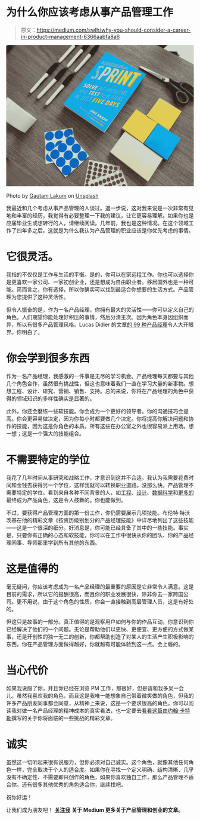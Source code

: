 # 为什么你应该考虑从事产品管理工作

> 原文：<https://medium.com/swlh/why-you-should-consider-a-career-in-product-management-6366aabfa8a6>

![](img/328dc1628ce4537e68966770c805004e.png)

Photo by [Gautam Lakum](https://unsplash.com/@gautamlakum?utm_source=medium&utm_medium=referral) on [Unsplash](https://unsplash.com?utm_source=medium&utm_medium=referral)

我最近和几个考虑从事产品管理的人谈过。退一步说，这对我来说是一次非常有见地和丰富的经历，我觉得有必要整理一下我的建议，让它更容易理解。如果你也是应届毕业生或想转行的人，请继续阅读。几年前，我也是这种情况。在这个领域工作了四年多之后，这就是为什么我认为产品管理的职业应该是你优先考虑的事情。

# 它很灵活。

我指的不仅仅是工作与生活的平衡。是的，你可以在家远程工作。你也可以选择你是更喜欢一家公司、一家初创企业，还是想成为自由职业者。移居国外也是一种可能。简而言之，你有选择，所以你确实可以找到最适合你想要的生活方式。产品管理为您提供了这种灵活性。

但令人振奋的是，作为一名产品经理，你拥有最大的灵活性——你可以定义自己的角色。人们期望你能处理好积压的事情，然后分清主次。因为角色本身因组织而异，所以有很多产品管理风格。Lucas Didier 的文章[的 99 种产品经理](/mozza-io/the-99-types-of-product-managers-3b6dabe92a25)令人大开眼界。你明白了。

# 你会学到很多东西

作为一名产品经理，我感激的一件事是无尽的学习机会。产品经理每天都要与其他几个角色合作，虽然很有挑战性，但这也意味着我们一直在学习大量的新事物。想想工程、设计、研究、营销、销售、支持。总的来说，你将在产品经理的角色中获得的领域知识的多样性确实是显著的。

此外，你还会磨练一些软技能。你会成为一个更好的领导者。你的沟通技巧会提高。你会更容易做决定，因为你每小时都要做几个决定。你将提高你解决问题和协作的技能，因为这是你角色的本质。所有这些在办公室之外也很容易派上用场。想一想；这是一个强大的技能组合。

# 不需要特定的学位

我花了几年时间从事研究和战略工作，才意识到这并不合适。我认为我需要花费时间和金钱去获得另一个学位，这样我就可以转换职业道路。没那么快。产品管理不需要特定的学位。看到来自各种不同背景的人，如[工程](https://blog.usejournal.com/software-engineer-to-product-manager-5d1eddaa3678)、[设计](/pathtoproduct/from-designer-to-product-manager-1fcb1acdea7e)、[数据科学](/pmlesson/analyst-to-product-manager-emma-yee-senior-data-pm-goodrx-d0b2ed6f27b7)和[更多的](https://uxdesign.cc/from-subway-sandwich-artist-to-facebook-product-manager-e425aae34f4e)最终成为产品角色，这是令人鼓舞的。你也能做到。

不过，要获得产品管理方面的第一份工作，你仍需要展示几项技能。布伦特·特沃茨基在他的精彩文章《按资历级别划分的产品经理技能》中详尽地列出了这些技能——这是一个很深的细分。好消息是，你可能已经具备了其中的一些技能。事实是，只要你有正确的心态和软技能，你可以在工作中很快从你的团队、你的产品经理同事、导师那里学到所有其他的东西。

# 这是值得的

毫无疑问，你应该考虑成为一名产品经理的最重要的原因是它非常令人满意。这是目前的需求，所以它的报酬很高，而且你的职业发展很快，除非你去一家跨国公司。更不用说，由于这个角色的性质，你会一直接触到高层管理人员，这是有好处的。

但这只是故事的一部分。真正值得的是观察用户如何与你的作品互动，你意识到你已经解决了他们的一个问题。无论是帮助他们以更快、更便宜、更方便的方式做某事，还是开创性的独一无二的创新，你都帮助创造了对某人的生活产生积极影响的东西。你在产品管理方面做得越好，你就越有可能体验到这一点。会上瘾的。

# 当心代价

如果我说服了你，并且你已经在浏览 PM 工作，那很好，但是请和我多呆一会儿。虽然我喜欢我的角色，而且这是我唯一能想象自己带着微笑做的角色，但我的许多产品朋友同事都会同意，从精神上来说，这是一个要求很高的角色。你可以阅读我对做一名产品经理的精神成本的真实看法，也一定要去[看看这篇由](/@johnpcutler/15-things-you-should-know-about-product-managers-f488513d246)[约翰·卡特勒](https://medium.com/u/4c3f4fe11e6b?source=post_page-----6366aabfa8a6--------------------------------)撰写的关于你将面临的一些挑战的精彩文章。

# 诚实

虽然这一切听起来很有说服力，但你必须对自己诚实。这个角色，就像其他任何角色一样，完全取决于个人的适合度。如果你在寻找一个定义明确、结构清晰、几乎没有不确定性、不需要即兴创作的角色，如果你喜欢独自工作，那么产品管理不适合你。还有很多其他优秀的角色适合你，继续找吧。

祝你好运！

让我们成为朋友吧！ [**关注我**](/@lilly.dobreva) **关于 Medium 更多关于产品管理和创业的文章。**